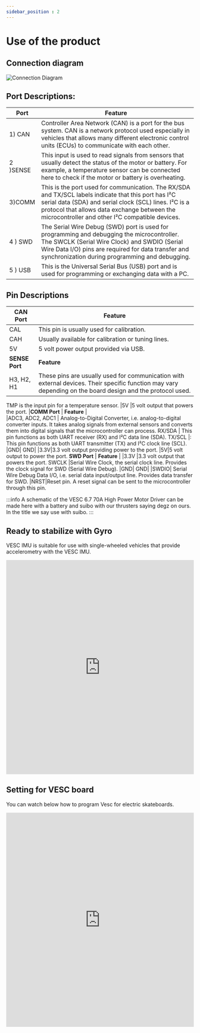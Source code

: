 ```yaml
---
sidebar_position : 2
---
```


# Use of the product

## Connection diagram

![Connection Diagram](./image/vesc67-70a-motor-surfer2.png)



## Port Descriptions:

| Port | Feature |
|----------------------------|--------------------------------------------------------------------------------------------------------------------------------------------------------------------------------------------------------------------------------------------|
|1)  CAN | Controller Area Network (CAN) is a port for the bus system. CAN is a network protocol used especially in vehicles that allows many different electronic control units (ECUs) to communicate with each other.
2 )SENSE | This input is used to read signals from sensors that usually detect the status of the motor or battery. For example, a temperature sensor can be connected here to check if the motor or battery is overheating.
| 3)COMM| This is the port used for communication. The RX/SDA and TX/SCL labels indicate that this port has I²C serial data (SDA) and serial clock (SCL) lines. I²C is a protocol that allows data exchange between the microcontroller and other I²C compatible devices.
|4 ) SWD | The Serial Wire Debug (SWD) port is used for programming and debugging the microcontroller. The SWCLK (Serial Wire Clock) and SWDIO (Serial Wire Data I/O) pins are required for data transfer and synchronization during programming and debugging.
|5 ) USB | This is the Universal Serial Bus (USB) port and is used for programming or exchanging data with a PC.|

## Pin Descriptions
 
| CAN Port | Feature |
|----------------------------|--------------------------------------------------------------------------------------------------------------------------------------------------------------------------------------------------------------------------------------------|
|CAL | This pin is usually used for calibration.
CAH |Usually available for calibration or tuning lines.
|5V| 5 volt power output provided via USB.
**SENSE Port** | **Feature** |                                                          
|H3, H2, H1 | These pins are usually used for communication with external devices. Their specific function may vary depending on the board design and the protocol used.
TMP is the input pin for a temperature sensor.
|5V |5 volt output that powers the port.
|**COMM Port** | **Feature** |                                               
|ADC3, ADC2, ADC1 | Analog-to-Digital Converter, i.e. analog-to-digital converter inputs. It takes analog signals from external sensors and converts them into digital signals that the microcontroller can process.
RX/SDA | This pin functions as both UART receiver (RX) and I²C data line (SDA).
TX/SCL |: This pin functions as both UART transmitter (TX) and I²C clock line (SCL).
|GND| GND|
|3.3V|3.3 volt output providing power to the port.
|5V|5 volt output to power the port.
**SWD Port** | **Feature** |
|3.3V |3.3 volt output that powers the port.
SWCLK |Serial Wire Clock, the serial clock line. Provides the clock signal for SWD (Serial Wire Debug).
|GND| GND|
|SWDIO| Serial Wire Debug Data I/O, i.e. serial data input/output line. Provides data transfer for SWD.
|NRST|Reset pin. A reset signal can be sent to the microcontroller through this pin.


:::info
A schematic of the VESC 6.7 70A High Power Motor Driver can be made here with a battery and suibo with our thrusters saying degz on ours. In the title we say use with suibo.
:::

## Ready to stabilize with Gyro

VESC IMU is suitable for use with single-wheeled vehicles that provide accelerometry with the VESC IMU.

<iframe width="100%" height="574" src="https://www.youtube.com/embed/iGgNuo6o_Ug" title="VESC IMU Accelerometer Calibration - How To" frameborder="0" allow="accelerometer; autoplay; clipboard-write; encrypted-media; gyroscope; picture-in-picture; web-share" allowfullscreen></iframe>

## Setting for VESC board

You can watch below how to program Vesc for electric skateboards.

<iframe width="100%" height="574" src="https://www.youtube.com/embed/lDuV8cnPRmI" title="VESC® Tool 2020 Tutorial - How to Program Vesc for DIY Electric Skateboards" frameborder="0" allow="accelerometer; autoplay; clipboard-write; encrypted-media; gyroscope; picture-in-picture; web-share" allowfullscreen></iframe>
